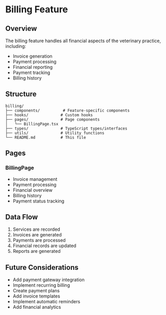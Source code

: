 # Billing Feature

## Overview

The billing feature handles all financial aspects of the veterinary practice, including:

- Invoice generation
- Payment processing
- Financial reporting
- Payment tracking
- Billing history

## Structure

```
billing/
├── components/          # Feature-specific components
├── hooks/              # Custom hooks
├── pages/              # Page components
│   └── BillingPage.tsx
├── types/              # TypeScript types/interfaces
├── utils/              # Utility functions
└── README.md           # This file
```

## Pages

### BillingPage

- Invoice management
- Payment processing
- Financial overview
- Billing history
- Payment status tracking

## Data Flow

1. Services are recorded
2. Invoices are generated
3. Payments are processed
4. Financial records are updated
5. Reports are generated

## Future Considerations

- Add payment gateway integration
- Implement recurring billing
- Create payment plans
- Add invoice templates
- Implement automatic reminders
- Add financial analytics
